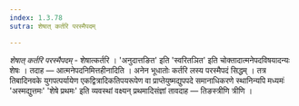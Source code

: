 ```yaml
---
index: 1.3.78
sutra: शेषात् कर्तरि परस्मैपदम्

---
```

_शेषात् कर्तरि परस्मैपदम्_ - शेषात्कर्तरि । 'अनुदात्तङित' इति 'स्वरितञित' इति चोक्तादात्मनेपदविषयादन्यः शेषः । तदाह — आत्मनेपदनिमित्तहीनादिति । अनेन भूधातोः कर्तरि लस्य परस्मैपदं सिद्धम् । तत्र तिबादिनवके युगपत्पर्यायेण एकद्वित्रादिकतिपयरूपेण वा प्राप्तेयुष्मद्युपपदे समानाधिकरणे स्थानिन्यपि मध्यमः॑ 'अस्मद्युत्तमः' 'शेषे प्रथमः' इति व्यवस्थां वक्ष्यन् प्रथमादिसंज्ञां तावदाह — तिङस्त्रीणि त्रीणि ।